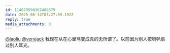```yaml
---
id: 114679590367488879
date: 2025-06-14T03:27:59.192Z
reply: true
media_attachments: 0
---
```


[@laoliu](https://l22.org/@laoliu) [@veryjack](https://mastodon.social/@veryjack) 我现在从在心里骂变成真的无所谓了。以前因为别人按喇叭扇过别人耳光。

